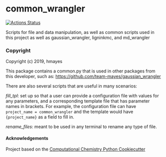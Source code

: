 common_wrangler
==============================
[![Actions Status](https://github.com/team-mayes/common_wrangler/workflows/PythonCI/badge.svg)](https://github.com/cmayes/cmayes-common/actions)

Scripts for file and data manipulation, as well as common scripts used in this project as well as gaussian_wrangler, ligninkmc, and md_wrangler

### Copyright

Copyright (c) 2019, hmayes

This package contains a common.py that is used in other packages from this developer, such as:
https://github.com/team-mayes/gaussian_wrangler

There are also several scripts that are useful in many scenarios:

*fill_tpl*: set up so that a user can provide a configuration file with values for any parameters, and a 
corresponding template file that has parameter names in brackets. For example, the configuration file can 
have `project_name = common_wrangler` and the template would have `{project_name}` as a field to fill in.

*rename_files*: meant to be used in any terminal to rename any type of file.

#### Acknowledgements
 
Project based on the 
[Computational Chemistry Python Cookiecutter](https://github.com/choderalab/cookiecutter-python-comp-chem)
